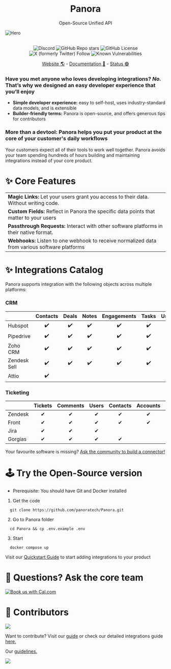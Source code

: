 <div align="center">
  <h1> Panora </h1>
  <p> Open-Source Unified API </p>
</div>

![Hero](https://panora.dev/wp-content/uploads/2023/12/github-banner.png)

<div align="center">
  </br>
    <img alt="Discord" src="https://img.shields.io/discord/1038131193067077642"></img>
    <img alt="GitHub Repo stars" src="https://img.shields.io/github/stars/panoratech/panora?logo=github"> </img>
    <img alt="GitHub License" src="https://img.shields.io/github/license/panoratech/Panora"></img>
    <img alt="X (formerly Twitter) Follow" src="https://img.shields.io/twitter/follow/panoradotdev"></img>
    <img src="https://snyk.io/test/github/panoratech/Panora/badge.svg" alt="Known Vulnerabilities"></img>
  </br>
  
  <p>
    <a href="https://panora.dev">Website 🌎</a> - <a href="https://docs.panora.dev">Documentation 📖</a> - <a href="https://status.panora.dev">Status 🟢</a>
  </p>
</div>

### Have you met anyone who loves developing integrations? *No.* That’s why we designed an easy developer experience that you’ll enjoy

- **Simple developer experience:** easy to self-host, uses industry-standard data models, and is extensible
- **Builder-friendly terms:** Panora is open-source, and offers generous tips for contributors

### More than a devtool: Panora helps you put your product at the core of your customer's daily workflows

Your customers expect all of their tools to work well together. Panora avoids your team spending hundreds of hours building and maintaining integrations instead of your core product.

# ✨ Core Features  

|                    |
|---------------------------|
| **Magic Links:** Let your users grant you access to their data. Without writing code.              |
| **Custom Fields:** Reflect in Panora the specific data points that matter to your users            |
| **Passthrough Requests:** Interact with other software platforms in their native format.      |
| **Webhooks:** Listen to one webhook to receive normalized data from various software platforms                  |

# ✨ Integrations Catalog

Panora supports integration with the following objects across multiple platforms:

### CRM

|                                               | Contacts | Deals | Notes | Engagements | Tasks | Users | Companies |
|-----------------------------------------------|:--------:|:-----:|:-----:|:-----------:|:-----:|:-----:|:---------:|
| Hubspot           |    ✔️    |   ✔️  |   ✔️  |      ✔️     |   ✔️  |   ✔️  |           |
| Pipedrive       |    ✔️    |   ✔️  |   ✔️  |      ✔️     |   ✔️  |   ✔️  |           |
| Zoho CRM          |    ✔️    |   ✔️  |   ✔️  |      ✔️     |   ✔️  |   ✔️  |           |
| Zendesk Sell |    ✔️    |   ✔️  |   ✔️  |      ✔️     |   ✔️  |   ✔️  |           |
| Attio                   |    ✔️    |       |       |             |       |       |     ✔️    |

### Ticketing

|             | Tickets | Comments | Users | Contacts | Accounts | Tags | Teams | Collections |
|-------------|:----------:|:-------:|:-------:|:------------:|:-------:|:-------:|:------:|:-------------:|
| Zendesk     | ✔        | ✔     | ✔    | ✔          | ✔    | ✔    | ✔ |  |
| Front       | ✔        | ✔     | ✔    | ✔          | ✔    | ✔    | ✔ |  |
| Jira        | ✔        | ✔     | ✔    |            |      | ✔    | ✔ | ✔ |
| Gorgias     | ✔        | ✔     | ✔    | ✔          |      | ✔    | ✔ |  |

Your favourite software is missing? [Ask the community to build a connector!](https://github.com/panoratech/Panora/issues/new)

# 🕹️ Try the Open-Source version

- Prerequisite: You should have Git and Docker installed

 1. Get the code

```
  git clone https://github.com/panoratech/Panora.git
 ```

 2. Go to Panora folder

```
  cd Panora && cp .env.example .env
  ```

 3. Start

```
  docker compose up
 ```

Visit our [Quickstart Guide](https://docs.panora.dev/quick-start) to start adding integrations to your product

# 🤔 Questions? Ask the core team

<a href="https://cal.com/rflih/30?utm_source=github&utm_campaign=readme"><img alt="Book us with Cal.com" src="https://cal.com/book-with-cal-dark.svg" /></a>

# 🚀 Contributors

<a href="https://github.com/panoratech/Panora/graphs/contributors">
  <img src="https://contrib.rocks/image?repo=panoratech/Panora" />
</a>

Want to contribute? Visit our [guide](https://docs.panora.dev/open-source/contributors#setup-your-environnement) or check our detailed integrations guide [here.](https://github.com/panoratech/Panora/blob/main/INTEGRATIONS.md)

Our [guidelines.](https://github.com/panoratech/Panora/blob/main/CONTRIBUTING.md)

<img referrerpolicy="no-referrer-when-downgrade" src="https://static.scarf.sh/a.png?x-pxid=3be49a98-8805-45ca-bd15-99f5321ec235" />
